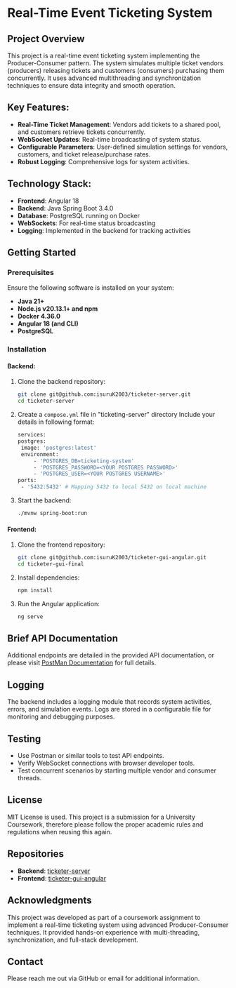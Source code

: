 # Real-Time Event Ticketing System

## Project Overview

This project is a real-time event ticketing system implementing the Producer-Consumer pattern. The system simulates multiple ticket vendors (producers) releasing tickets and customers (consumers) purchasing them concurrently. It uses advanced multithreading and synchronization techniques to ensure data integrity and smooth operation.

## Key Features:

- **Real-Time Ticket Management**: Vendors add tickets to a shared pool, and customers retrieve tickets concurrently.
- **WebSocket Updates**: Real-time broadcasting of system status.
- **Configurable Parameters**: User-defined simulation settings for vendors, customers, and ticket release/purchase rates.
- **Robust Logging**: Comprehensive logs for system activities.

## Technology Stack:

- **Frontend**: Angular 18
- **Backend**: Java Spring Boot 3.4.0
- **Database**: PostgreSQL running on Docker
- **WebSockets**: For real-time status broadcasting
- **Logging**: Implemented in the backend for tracking activities

## Getting Started

### Prerequisites

Ensure the following software is installed on your system:
- **Java 21+**
- **Node.js v20.13.1+ and npm**
- **Docker 4.36.0**
- **Angular 18 (and CLI)**
- **PostgreSQL**

### Installation

#### Backend:
1. Clone the backend repository:
   ```bash
   git clone git@github.com:isuruK2003/ticketer-server.git 
   cd ticketer-server
   ```
2. Create a `compose.yml` file in "ticketing-server" directory
   Include your details in following format:
   ```bash
   services:
   postgres:
   	image: 'postgres:latest'
   	environment:
   		- 'POSTGRES_DB=ticketing-system'
   		- 'POSTGRES_PASSWORD=<YOUR POSTGRES PASSWORD>'
   		- 'POSTGRES_USER=<YOUR POSTGRES USERNAME>'
   ports:
	- '5432:5432' # Mapping 5432 to local 5432 on local machine
   ```
3. Start the backend:
   ```bash
   ./mvnw spring-boot:run
   ```

#### Frontend:
1. Clone the frontend repository:
   ```bash
   git clone git@github.com:isuruK2003/ticketer-gui-angular.git 
   cd ticketer-gui-final
   ```
2. Install dependencies:
   ```bash
   npm install
   ```
3. Run the Angular application:
   ```bash
   ng serve
   ```

## Brief API Documentation

Additional endpoints are detailed in the provided API documentation, or please visit [PostMan Documentation](https://documenter.getpostman.com/view/33030564/2sAYHwKQxL) for full details.

## Logging

The backend includes a logging module that records system activities, errors, and simulation events. Logs are stored in a configurable file for monitoring and debugging purposes.

## Testing

- Use Postman or similar tools to test API endpoints.
- Verify WebSocket connections with browser developer tools.
- Test concurrent scenarios by starting multiple vendor and consumer threads.

## License

MIT License is used. This project is a submission for a University Coursework, therefore please follow the proper academic rules and regulations when reusing this again.

## Repositories

- **Backend**: [ticketer-server](https://github.com/isuruK2003/ticketer-server)
- **Frontend**: [ticketer-gui-angular](https://github.com/isuruK2003/ticketer-gui-angular)

## Acknowledgments

This project was developed as part of a coursework assignment to implement a real-time ticketing system using advanced Producer-Consumer techniques. It provided hands-on experience with multi-threading, synchronization, and full-stack development.

## Contact

Please reach me out via GitHub or email for additional information.

